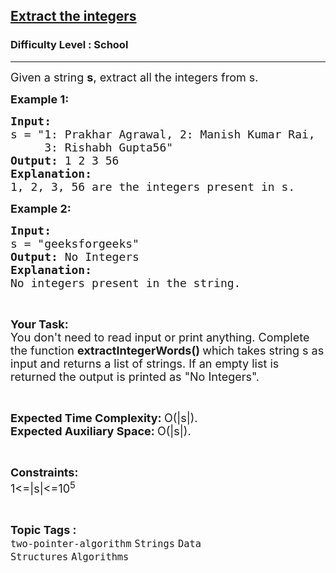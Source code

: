 <h2><a href="https://www.geeksforgeeks.org/problems/extract-the-integers4428/1?page=2&sortBy=difficulty">Extract the integers</a></h2><h3>Difficulty Level : School</h3><hr><div class="problems_problem_content__Xm_eO"><p><span style="font-size: 18px;">Given a string <strong>s</strong>, extract all the integers from s. </span></p>
<p><span style="font-size: 18px;"><strong>Example 1:</strong></span></p>
<pre><span style="font-size: 18px;"><strong>Input:</strong>
s = "1: Prakhar Agrawal, 2: Manish Kumar Rai, 
&nbsp;    3: Rishabh Gupta56"
<strong>Output: </strong>1 2 3 56
<strong>Explanation: 
</strong>1, 2, 3, 56 are the integers present in s.</span>
</pre>
<p><span style="font-size: 18px;"><strong>Example 2:</strong></span></p>
<pre><span style="font-size: 18px;"><strong>Input:
</strong>s = "geeksforgeeks"
<strong>Output: </strong>No Integers
<strong>Explanation: 
</strong>No integers present in the string.</span></pre>
<p>&nbsp;</p>
<p><span style="font-size: 18px;"><strong>Your Task:</strong><br>You don't need to read input or print anything. Complete the function&nbsp;<strong>extractIntegerWords()&nbsp;</strong>which takes string s as input and returns a list of strings. If an empty list is returned the output is printed as "No Integers".</span></p>
<p>&nbsp;</p>
<p><span style="font-size: 18px;"><strong>Expected Time Complexity:&nbsp;</strong>O(|s|).<br><strong>Expected Auxiliary Space:&nbsp;</strong>O(|s|).</span></p>
<p>&nbsp;</p>
<p><span style="font-size: 18px;"><strong>Constraints:</strong><br>1&lt;=|s|&lt;=10<sup>5</sup></span></p></div><br><p><span style=font-size:18px><strong>Topic Tags : </strong><br><code>two-pointer-algorithm</code>&nbsp;<code>Strings</code>&nbsp;<code>Data Structures</code>&nbsp;<code>Algorithms</code>&nbsp;